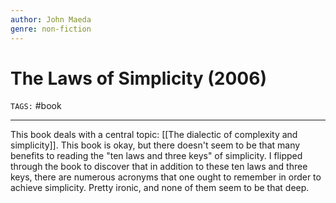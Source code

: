 ```yaml
---
author: John Maeda
genre: non-fiction 
---
```

# The Laws of Simplicity (2006)
`TAGS:` #book 

---
This book deals with a central topic: [[The dialectic of complexity and simplicity]]. This book is okay, but there doesn't seem to be that many benefits to reading the "ten laws and three keys" of simplicity. I flipped through the book to discover that in addition to these ten laws and three keys, there are numerous acronyms that one ought to remember in order to achieve simplicity. Pretty ironic, and none of them seem to be that deep. 
